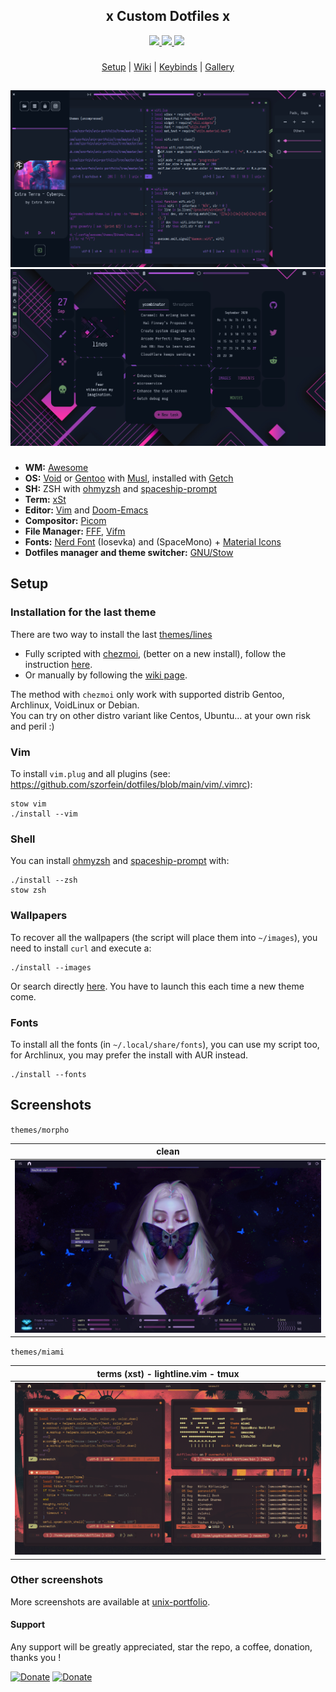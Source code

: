 <h2 align="center">x Custom Dotfiles x</h2>
<p align="center">
<a href="https://github.com/szorfein/dotfiles/stargazers">
  <img src="https://img.shields.io/github/stars/szorfein/dotfiles?color=%23BB9AF7&labelColor=%231A1B26&style=for-the-badge">
</a>
<a href="https://github.com/szorfein/dotfiles/network/members/">
  <img src="https://img.shields.io/github/forks/szorfein/dotfiles?color=%237AA2F7&labelColor=%231A1B26&style=for-the-badge">
</a>
<img src="https://badges.pufler.dev/visits/szorfein/dotfiles?style=for-the-badge&color=73daca&logoColor=white&labelColor=1A1B26" />
<img alt="" src="https://img.shields.io/github/repo-size/szorfein/dotfiles?style=for-the-badge&label=Repo" />
</p>

###

<p align="center">
<a href="https://github.com/szorfein/dotfiles#setup">Setup</a>
| <a href="https://github.com/szorfein/dotfiles/wiki">Wiki</a>
| <a href="https://github.com/szorfein/dotfiles/wiki/Keybinds">Keybinds</a>
| <a href="https://github.com/szorfein/dotfiles/wiki/Gallery">Gallery</a>
</p>

##

![lines screenshot](https://github.com/szorfein/unix-portfolio/raw/master/lines/full.png)
![lines 2](https://github.com/szorfein/unix-portfolio/raw/master/lines/start-screen.png)

###

- **WM:** [Awesome](https://github.com/awesomeWM/awesome)
- **OS:** [Void](https://voidlinux.org/) or [Gentoo](https://www.gentoo.org/) with [Musl](https://musl.libc.org/), installed with [Getch](https://github.com/szorfein/getch)
- **SH:** ZSH with [ohmyzsh](https://github.com/ohmyzsh/ohmyzsh) and [spaceship-prompt](https://spaceship-prompt.sh/)
- **Term:** [xSt](https://github.com/gnotclub/xst)
- **Editor:** [Vim](https://github.com/vim/vim) and [Doom-Emacs](https://github.com/hlissner/doom-emacs)
- **Compositor:** [Picom](https://github.com/yshui/picom)
- **File Manager:** [FFF](https://github.com/dylanaraps/fff), [Vifm](https://github.com/vifm/vifm)
- **Fonts:** [Nerd Font](https://www.nerdfonts.com/) (Iosevka) and (SpaceMono) + [Material Icons](https://github.com/Templarian/MaterialDesign-Font)
- **Dotfiles manager and theme switcher:** [GNU/Stow](https://www.gnu.org/software/stow/)

 ## Setup

### Installation for the last theme
There are two way to install the last [themes/lines](#screens)
+ Fully scripted with [chezmoi](https://www.chezmoi.io/), (better on a new install),  follow the instruction [here](https://github.com/szorfein/dots).
+ Or manually by following the [wiki page](https://github.com/szorfein/dotfiles/wiki/theme-awesome).

The method with `chezmoi` only work with supported distrib Gentoo, Archlinux, VoidLinux or Debian.  
You can try on other distro variant like Centos, Ubuntu... at your own risk and peril :)

### Vim
To install `vim.plug` and all plugins (see: https://github.com/szorfein/dotfiles/blob/main/vim/.vimrc):

    stow vim
    ./install --vim

### Shell
You can install [ohmyzsh](https://github.com/ohmyzsh/ohmyzsh) and [spaceship-prompt](https://github.com/denysdovhan/spaceship-prompt) with:

    ./install --zsh
    stow zsh

### Wallpapers
To recover all the wallpapers (the script will place them into `~/images`), you need to install `curl` and execute a:

    ./install --images

Or search directly [here](https://github.com/szorfein/walls). You have to launch this each time a new theme come.  

### Fonts 
To install all the fonts (in `~/.local/share/fonts`), you can use my script too, for Archlinux, you may prefer the install with AUR instead.

    ./install --fonts

## Screenshots

`themes/morpho` 

| clean |
| --- |
| ![clean](https://github.com/szorfein/unix-portfolio/raw/master/morpho/clean.png "morpho clean") |

`themes/miami` 

| terms (xst) - lightline.vim - tmux |
| --- |
| ![miami screenshot](https://github.com/szorfein/unix-portfolio/raw/master/miami/terms.png "Miami") |

### Other screenshots
More screenshots are available at [unix-portfolio](https://github.com/szorfein/unix-portfolio).

#### Support
Any support will be greatly appreciated, star the repo, a coffee, donation, thanks you !

[![Donate](https://img.shields.io/badge/don-liberapay-1ba9a4)](https://liberapay.com/szorfein) [![Donate](https://img.shields.io/badge/don-patreon-ab69f4)](https://www.patreon.com/szorfein)
